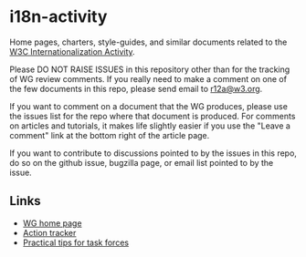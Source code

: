 # i18n-activity
Home pages, charters, style-guides, and similar documents related to the [W3C Internationalization Activity](https://www.w3.org/International/).

Please DO NOT RAISE ISSUES in this repository other than for the tracking of WG review comments.  If you really need to make a comment on one of the few documents in this repo, please send email to r12a@w3.org.  

If you want to comment on a document that the WG produces, please use the issues list for the repo where that document is produced. For comments on articles and tutorials, it makes life slightly easier if you use the "Leave a comment" link at the bottom right of the article page.

If you want to contribute to discussions pointed to by the issues in this repo, do so on the github issue, bugzilla page, or email list pointed to by the issue.

## Links
- [WG home page](http://w3c.github.io/i18n-activity/i18n-wg/)
- [Action tracker](http://www.w3.org/International/track/actions/open)
- [Practical tips for task forces](https://w3c.github.io/i18n-activity/guidelines/process.html)
